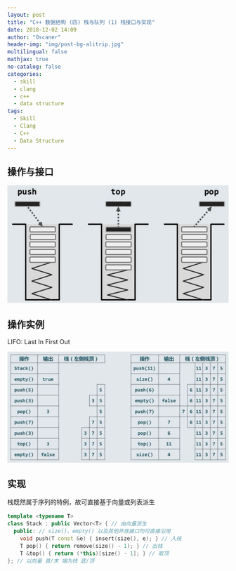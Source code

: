 ```yaml
---
layout: post
title: "C++ 数据结构 (四) 栈与队列 (1) 栈接口与实现"
date: 2018-12-02 14:09
author: "Oscaner"
header-img: "img/post-bg-alitrip.jpg"
multilingual: false
mathjax: true
no-catalog: false
categories:
  - skill
  - clang
  - c++
  - data structure
tags:
  - Skill
  - Clang
  - C++
  - Data Structure
---
```


## 操作与接口

![1.png](/img/in-post/skill/data-structure/post-stack-interface/1.png)

## 操作实例

LIFO: Last In First Out

![2.png](/img/in-post/skill/data-structure/post-stack-interface/2.png)

## 实现

栈既然属于序列的特例，故可直接基于向量或列表派生

```cpp
template <typename T>
class Stack : public Vector<T> { // 由向量派生
  public: // size()、empty() 以及其他开放接口均可直接沿用
    void push(T const &e) { insert(size(), e); } // 入栈
    T pop() { return remove(size() - 1); } // 出栈
    T &top() { return (*this)[size() - 1]; } // 取顶
}; // 以向量 首/末 端为栈 底/顶
```
